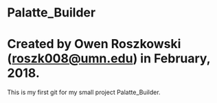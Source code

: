 # Palatte_Builder
# Created by Owen Roszkowski (roszk008@umn.edu) in February, 2018.

This is my first git for my small project Palatte_Builder.

